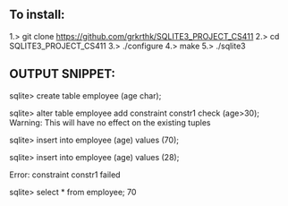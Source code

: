 To install:
-----------

1.> git clone https://github.com/grkrthk/SQLITE3_PROJECT_CS411
2.> cd SQLITE3_PROJECT_CS411
3.> ./configure
4.> make
5.> ./sqlite3

OUTPUT SNIPPET:
--------------

sqlite> create table employee (age char);

sqlite> alter table employee add constraint constr1 check (age>30);
Warning: This will have no effect on the existing tuples

sqlite> insert into employee (age) values (70);

sqlite> insert into employee (age) values (28);

Error: constraint constr1 failed

sqlite> select * from employee;
70

